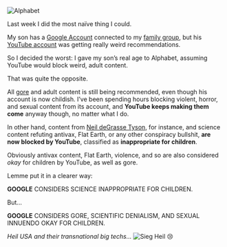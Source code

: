 ![Alphabet](//cacilhas.cc/img/alphabet.png)

Last week I did the most naïve thing I could.

My son has a [Google Account](https://myaccount.google.com/) connected to my [family group](https://families.google/), but his [YouTube account](https://www.youtube.com/) was getting really weird recommendations.

So I decided the worst: I gave my son’s real age to Alphabet, assuming YouTube would block weird, adult content.

That was quite the opposite.

All [gore](https://www.wikiwand.com/en/articles/Graphic_violence) and adult content is still being recommended, even though his account is now childish. I’ve been spending hours blocking violent, horror, and sexual content from its account, and **YouTube keeps making them come** anyway though, no matter what I do.

In other hand, content from [Neil deGrasse Tyson](https://www.biography.com/scientists/neil-degrasse-tyson), for instance, and science content refuting antivax, Flat Earth, or any other conspiracy bullshit, **are now blocked by YouTube**, classified as **inappropriate for children**.

Obviously antivax content, Flat Earth, violence, and so are also considered _okay_ for children by YouTube, as well as gore.

Lemme put it in a clearer way:

**GOOGLE** CONSIDERS SCIENCE INAPPROPRIATE FOR CHILDREN.

But…

**GOOGLE** CONSIDERS GORE, SCIENTIFIC DENIALISM, AND SEXUAL INNUENDO OKAY FOR CHILDREN.

_Heil USA and their transnational big techs…_ ![Sieg Heil](//cacilhas.cc/img/elon-musk-sieg-heil.png) 😢
